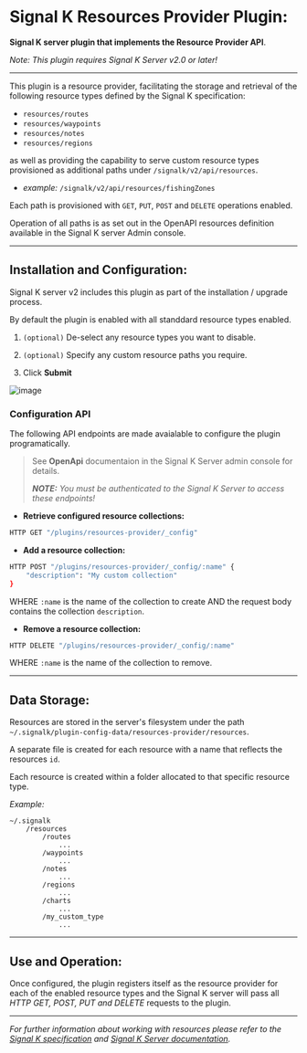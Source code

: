 # Signal K Resources Provider Plugin:

**Signal K server plugin that implements the Resource Provider API**.

_Note: This plugin requires Signal K Server v2.0 or later!_

---

This plugin is a resource provider, facilitating the storage and retrieval of the following resource types defined by the Signal K specification:

- `resources/routes`
- `resources/waypoints`
- `resources/notes`
- `resources/regions`

as well as providing the capability to serve custom resource types provisioned as additional paths under `/signalk/v2/api/resources`.

- _example:_ `/signalk/v2/api/resources/fishingZones`

Each path is provisioned with `GET`, `PUT`, `POST` and `DELETE` operations enabled.

Operation of all paths is as set out in the OpenAPI resources definition available in the Signal K server Admin console.

---

## Installation and Configuration:

Signal K server v2 includes this plugin as part of the installation / upgrade process.

By default the plugin is enabled with all standdard resource types enabled.

1. `(optional)` De-select any resource types you want to disable.

1. `(optional)` Specify any custom resource paths you require.
1. Click **Submit**

![image](https://user-images.githubusercontent.com/38519157/227807566-966a5640-87e1-4db8-a7f2-aadf06deb3f3.png)


### Configuration API

The following API endpoints are made avaialable to configure the plugin programatically.

> See **OpenApi** documentaion in the Signal K Server admin console for details.
>
> _**NOTE:** You must be authenticated to the Signal K Server to access these endpoints!_

- **Retrieve configured resource collections:**
```bash
HTTP GET "/plugins/resources-provider/_config"
```

- **Add a resource collection:**
```bash
HTTP POST "/plugins/resources-provider/_config/:name" {
    "description": "My custom collection"
}
```

WHERE `:name` is the name of the collection to create
AND the request body contains the collection `description`.

- **Remove a resource collection:**
```bash
HTTP DELETE "/plugins/resources-provider/_config/:name"
```

WHERE `:name` is the name of the collection to remove.

---

## Data Storage:

Resources are stored in the server's filesystem under the path `~/.signalk/plugin-config-data/resources-provider/resources`.

A separate file is created for each resource with a name that reflects the resources `id`.

Each resource is created within a folder allocated to that specific resource type.

_Example:_

```
~/.signalk
    /resources
        /routes
            ...
        /waypoints
            ...
        /notes
            ...
        /regions
            ...
        /charts
            ...
        /my_custom_type
            ...
```

---

## Use and Operation:

Once configured, the plugin registers itself as the resource provider for each of the enabled resource types and the Signal K server will pass all _HTTP GET, POST, PUT and DELETE_ requests to the plugin.

---

_For further information about working with resources please refer to the [Signal K specification](https://signalk.org/specification) and [Signal K Server documentation](https://github.com/SignalK/signalk-server#readme)._
